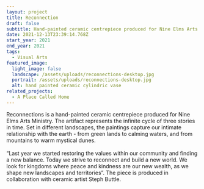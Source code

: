 ```yaml
---
layout: project
title: Reconnection
draft: false
subtitle: Hand-painted ceramic centrepiece produced for Nine Elms Arts Ministry
date: 2021-12-13T23:39:14.768Z
start_year: 2021
end_year: 2021
tags:
  - Visual Arts
featured_image:
  light_image: false
  landscape: /assets/uploads/reconnections-desktop.jpg
  portrait: /assets/uploads/reconnections-desktop.jpg
  alt: hand painted ceramic cylindric vase
related_projects:
  - A Place Called Home
---
```

Reconnections is a hand-painted ceramic centrepiece produced for Nine Elms Arts Ministry. The artifact represents the infinite cycle of three stories in time. Set in different landscapes, the paintings capture our intimate relationship with the earth - from green lands to calming waters, and from mountains to warm mystical dunes.\
\
“Last year we started restoring the values within our community and finding a new balance. Today we strive to reconnect and build a new world. We look for kingdoms where peace and kindness are our new wealth, as we shape new landscapes and territories”. The piece is produced in collaboration with ceramic artist Steph Buttle.